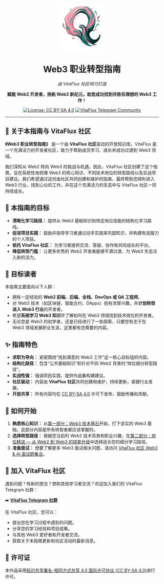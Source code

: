 <p align="center">
  <img src="assets/VitaFluxLogo.png" alt="VitaFlux Community Logo" width="150"/>
</p>

<h1 align="center">Web3 职业转型指南</h1>
<p align="center"><em>由 VitaFlux 社区倾力打造</em></p>

<p align="center">
  <strong>赋能 Web2 开发者，扬帆 Web3 新纪元，助您成功找到并胜任理想的 Web3 工作！</strong>
</p>

<p align="center">
  <a href="https://creativecommons.org/licenses/by-sa/4.0/"><img src="https://img.shields.io/badge/License-CC%20BY--SA%204.0-lightgrey.svg" alt="License: CC BY-SA 4.0"></a>
  <a href="https://t.me/+04_gJoUytQo0MjBl"><img src="https://img.shields.io/badge/Community-VitaFlux%20on%20Telegram-blue.svg" alt="VitaFlux Telegram Community"></a>
</p>

---

## 📖 关于本指南与 VitaFlux 社区

**《Web3 职业转型指南》** 是一个由 **VitaFlux 社区**驱动的开放知识库。VitaFlux 是一个充满活力的开发者社区，致力于帮助成员学习、成长并成功过渡到 Web3 领域。

我们深知从 Web2 转向 Web3 的挑战与机遇。因此，VitaFlux 社区创建了这个指南，旨在系统性地梳理 Web3 的核心知识、不同技术岗位的转型路径以及实战项目建议。我们希望通过这份由社区共同创建和维护的指南，最终帮助您顺利进入 Web3 行业，找到心仪的工作，并在这个充满活力的生态中与 VitaFlux 社区一同持续成长。

## 🎯 本指南的目标

*   **清晰化学习路径：** 提供从 Web3 基础知识到特定岗位技能的结构化学习路线。
*   **促进项目实践：** 鼓励并指导学习者通过动手实践来巩固知识，并构建有说服力的个人项目。
*   **依托 VitaFlux 社区：** 为学习者提供交流、答疑、协作和共同成长的平台。
*   **降低转型门槛：** 让更多优秀的 Web2 开发者能够平滑过渡，为 Web3 生态注入新的活力。

## 👥 目标读者

本指南主要面向以下人群：

*   拥有一定经验的 **Web2 前端、后端、全栈、DevOps 或 QA 工程师**。
*   对 Web3 技术（如区块链、智能合约、DApps）抱有浓厚兴趣，并**计划转型进入 Web3 行业**的开发者。
*   希望**系统学习 Web3 知识**并了解如何在 Web3 领域找到技术岗位的开发者。
*   无论您是 Web3 的初学者，还是已经进行了一些探索，只要您有志于在 Web3 领域发展职业生涯，这里都有您需要的内容。

## ✨ 指南特色

*   **求职为导向：** 紧密围绕“找到满意的 Web3 工作”这一核心目标组织内容。
*   **结构化路径：** 包含“公共基础知识”和针对不同 Web2 背景的“岗位细分转型路径”。
*   **实战性强：** 强调项目实践，提供作品集构建建议。
*   **社区驱动：** 内容由 **VitaFlux 社区**共同创建和维护，持续更新，紧跟行业发展。
*   **开放共享：** 所有内容均在 [CC BY-SA 4.0](https://creativecommons.org/licenses/by-sa/4.0/) 许可下发布，鼓励传播和贡献。

## 🚀 如何开始

1.  **熟悉核心知识：** 从[第一部分：Web3 技术基石](./01-web3-core-knowledge/)开始，打下坚实的 Web3 基础。这部分内容是所有转型者都应该掌握的。
2.  **选择转型路径：** 根据您当前的 Web2 技术背景和职业兴趣，在[第二部分：岗位精进 — 从 Web2 到 Web3 的技能升级](./02-role-specific-paths/)中选择适合您的细分学习路径。
3.  **准备面试：** 想要了解更多 Web3 面试相关问题，请访问 [VitaFlux 社区 Web3 & AI 面试题集合](https://github.com/sevenflux/interview-web3-ai)。

## 💬 加入 VitaFlux 社区

遇到问题？有新的想法？想和其他学习者交流？欢迎加入我们的 VitaFlux Telegram 社群：

➡️ **[VitaFlux Telegram 社群](https://t.me/+04_gJoUytQo0MjBl)**

在 VitaFlux 社区，您可以：
*   提出您在学习过程中遇到的问题。
*   分享您的学习经验和项目成果。
*   与其他 Web3 爱好者和开发者交流。
*   获取关于本指南更新和社区活动的最新消息。

## 📜 许可证

本作品采用[知识共享署名-相同方式共享 4.0 国际许可协议 (CC BY-SA 4.0)](https://creativecommons.org/licenses/by-sa/4.0/)进行许可。
